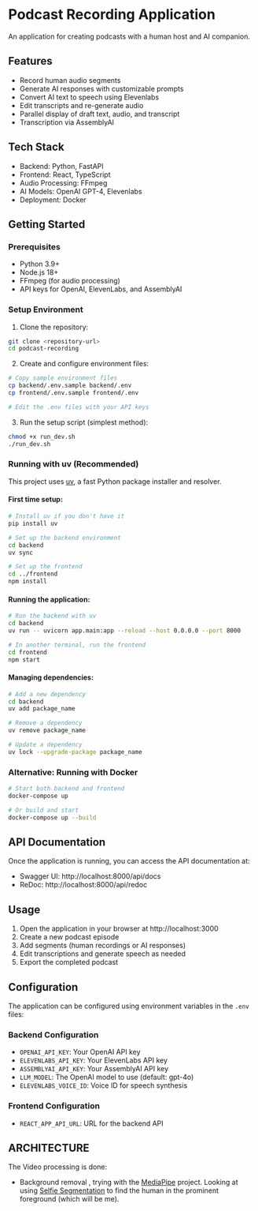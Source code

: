 # Podcast Recording Application

An application for creating podcasts with a human host and AI companion.

## Features

- Record human audio segments
- Generate AI responses with customizable prompts
- Convert AI text to speech using Elevenlabs
- Edit transcripts and re-generate audio
- Parallel display of draft text, audio, and transcript
- Transcription via AssemblyAI

## Tech Stack

- Backend: Python, FastAPI
- Frontend: React, TypeScript
- Audio Processing: FFmpeg
- AI Models: OpenAI GPT-4, Elevenlabs
- Deployment: Docker

## Getting Started

### Prerequisites

- Python 3.9+ 
- Node.js 18+
- FFmpeg (for audio processing)
- API keys for OpenAI, ElevenLabs, and AssemblyAI

### Setup Environment

1. Clone the repository:
```bash
git clone <repository-url>
cd podcast-recording
```

2. Create and configure environment files:
```bash
# Copy sample environment files
cp backend/.env.sample backend/.env
cp frontend/.env.sample frontend/.env

# Edit the .env files with your API keys
```

3. Run the setup script (simplest method):
```bash
chmod +x run_dev.sh
./run_dev.sh
```

### Running with uv (Recommended)

This project uses [uv](https://github.com/astral-sh/uv), a fast Python package installer and resolver.

#### First time setup:

```bash
# Install uv if you don't have it
pip install uv

# Set up the backend environment
cd backend
uv sync

# Set up the frontend
cd ../frontend
npm install
```

#### Running the application:

```bash
# Run the backend with uv
cd backend
uv run -- uvicorn app.main:app --reload --host 0.0.0.0 --port 8000

# In another terminal, run the frontend
cd frontend
npm start
```

#### Managing dependencies:

```bash
# Add a new dependency
cd backend
uv add package_name

# Remove a dependency
uv remove package_name

# Update a dependency
uv lock --upgrade-package package_name
```

### Alternative: Running with Docker

```bash
# Start both backend and frontend
docker-compose up

# Or build and start
docker-compose up --build
```

## API Documentation

Once the application is running, you can access the API documentation at:
- Swagger UI: http://localhost:8000/api/docs
- ReDoc: http://localhost:8000/api/redoc

## Usage

1. Open the application in your browser at http://localhost:3000
2. Create a new podcast episode
3. Add segments (human recordings or AI responses)
4. Edit transcriptions and generate speech as needed
5. Export the completed podcast

## Configuration

The application can be configured using environment variables in the `.env` files:

### Backend Configuration
- `OPENAI_API_KEY`: Your OpenAI API key
- `ELEVENLABS_API_KEY`: Your ElevenLabs API key
- `ASSEMBLYAI_API_KEY`: Your AssemblyAI API key
- `LLM_MODEL`: The OpenAI model to use (default: gpt-4o)
- `ELEVENLABS_VOICE_ID`: Voice ID for speech synthesis

### Frontend Configuration
- `REACT_APP_API_URL`: URL for the backend API 




## ARCHITECTURE

The Video processing is done:

- Background removal , trying with the [MediaPipe](https://ai.google.dev/edge/mediapipe/solutions/guide) project. Looking at using [Selfie Segmentation](https://github.com/google-ai-edge/mediapipe/blob/master/docs/solutions/selfie_segmentation.md) to find the human in the prominent foreground (which will be me).